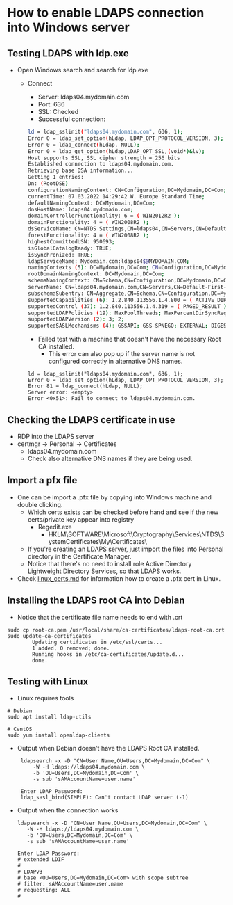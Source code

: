 # How to enable LDAPS connection into Windows server

## Testing LDAPS with ldp.exe

* Open Windows search and search for ldp.exe
    * Connect
      * Server: ldaps04.mydomain.com
      * Port: 636
      * SSL: Checked
      * Successful connection:

      ~~~sh
      ld = ldap_sslinit("ldaps04.mydomain.com", 636, 1);
      Error 0 = ldap_set_option(hLdap, LDAP_OPT_PROTOCOL_VERSION, 3);
      Error 0 = ldap_connect(hLdap, NULL);
      Error 0 = ldap_get_option(hLdap,LDAP_OPT_SSL,(void*)&lv);
      Host supports SSL, SSL cipher strength = 256 bits
      Established connection to ldaps04.mydomain.com.
      Retrieving base DSA information...
      Getting 1 entries:
      Dn: (RootDSE)
      configurationNamingContext: CN=Configuration,DC=Mydomain,DC=Com; 
      currentTime: 07.03.2022 14:29:42 W. Europe Standard Time; 
      defaultNamingContext: DC=Mydomain,DC=Com; 
      dnsHostName: ldaps04.mydomain.com; 
      domainControllerFunctionality: 6 = ( WIN2012R2 ); 
      domainFunctionality: 4 = ( WIN2008R2 ); 
      dsServiceName: CN=NTDS Settings,CN=ldaps04,CN=Servers,CN=Default-First-Site-Name,CN=Sites,CN=Configuration,DC=Mydomain,DC=Com; 
      forestFunctionality: 4 = ( WIN2008R2 ); 
      highestCommittedUSN: 950693; 
      isGlobalCatalogReady: TRUE; 
      isSynchronized: TRUE; 
      ldapServiceName: Mydomain.com:ldaps04$@MYDOMAIN.COM; 
      namingContexts (5): DC=Mydomain,DC=Com; CN=Configuration,DC=Mydomain,DC=Com; CN=Schema,CN=Configuration,DC=Mydomain,DC=Com; DC=DomainDnsZones,DC=Mydomain,DC=Com; DC=ForestDnsZones,DC=Mydomain,DC=Com; 
      rootDomainNamingContext: DC=Mydomain,DC=Com; 
      schemaNamingContext: CN=Schema,CN=Configuration,DC=Mydomain,DC=Com; 
      serverName: CN=ldaps04.mydomain.com,CN=Servers,CN=Default-First-Site-Name,CN=Sites,CN=Configuration,DC=Mydomain,DC=Com; 
      subschemaSubentry: CN=Aggregate,CN=Schema,CN=Configuration,DC=Mydomain,DC=Com; 
      supportedCapabilities (6): 1.2.840.113556.1.4.800 = ( ACTIVE_DIRECTORY ); 1.2.840.113556.1.4.1670 = ( ACTIVE_DIRECTORY_V51 ); 1.2.840.113556.1.4.1791 = ( ACTIVE_DIRECTORY_LDAP_INTEG ); 1.2.840.113556.1.4.1935 = ( ACTIVE_DIRECTORY_V61 ); 1.2.840.113556.1.4.2080 = ( ACTIVE_DIRECTORY_V61_R2 ); 1.2.840.113556.1.4.2237 = ( ACTIVE_DIRECTORY_W8 ); 
      supportedControl (37): 1.2.840.113556.1.4.319 = ( PAGED_RESULT ); 1.2.840.113556.1.4.801 = ( SD_FLAGS ); 1.2.840.113556.1.4.473 = ( SORT ); 1.2.840.113556.1.4.528 = ( NOTIFICATION ); 1.2.840.113556.1.4.417 = ( SHOW_DELETED ); 1.2.840.113556.1.4.619 = ( LAZY_COMMIT ); 1.2.840.113556.1.4.841 = ( DIRSYNC ); 1.2.840.113556.1.4.529 = ( EXTENDED_DN ); 1.2.840.113556.1.4.805 = ( TREE_DELETE ); 1.2.840.113556.1.4.521 = ( CROSSDOM_MOVE_TARGET ); 1.2.840.113556.1.4.970 = ( GET_STATS ); 1.2.840.113556.1.4.1338 = ( VERIFY_NAME ); 1.2.840.113556.1.4.474 = ( RESP_SORT ); 1.2.840.113556.1.4.1339 = ( DOMAIN_SCOPE ); 1.2.840.113556.1.4.1340 = ( SEARCH_OPTIONS ); 1.2.840.113556.1.4.1413 = ( PERMISSIVE_MODIFY ); 2.16.840.1.113730.3.4.9 = ( VLVREQUEST ); 2.16.840.1.113730.3.4.10 = ( VLVRESPONSE ); 1.2.840.113556.1.4.1504 = ( ASQ ); 1.2.840.113556.1.4.1852 = ( QUOTA_CONTROL ); 1.2.840.113556.1.4.802 = ( RANGE_OPTION ); 1.2.840.113556.1.4.1907 = ( SHUTDOWN_NOTIFY ); 1.2.840.113556.1.4.1948 = ( RANGE_RETRIEVAL_NOERR ); 1.2.840.113556.1.4.1974 = ( FORCE_UPDATE ); 1.2.840.113556.1.4.1341 = ( RODC_DCPROMO ); 1.2.840.113556.1.4.2026 = ( DN_INPUT ); 1.2.840.113556.1.4.2064 = ( SHOW_RECYCLED ); 1.2.840.113556.1.4.2065 = ( SHOW_DEACTIVATED_LINK ); 1.2.840.113556.1.4.2066 = ( POLICY_HINTS_DEPRECATED ); 1.2.840.113556.1.4.2090 = ( DIRSYNC_EX ); 1.2.840.113556.1.4.2205 = ( UPDATE_STATS ); 1.2.840.113556.1.4.2204 = ( TREE_DELETE_EX ); 1.2.840.113556.1.4.2206 = ( SEARCH_HINTS ); 1.2.840.113556.1.4.2211 = ( EXPECTED_ENTRY_COUNT ); 1.2.840.113556.1.4.2239 = ( POLICY_HINTS ); 1.2.840.113556.1.4.2255; 1.2.840.113556.1.4.2256; 
      supportedLDAPPolicies (19): MaxPoolThreads; MaxPercentDirSyncRequests; MaxDatagramRecv; MaxReceiveBuffer; InitRecvTimeout; MaxConnections; MaxConnIdleTime; MaxPageSize; MaxBatchReturnMessages; MaxQueryDuration; MaxTempTableSize; MaxResultSetSize; MinResultSets; MaxResultSetsPerConn; MaxNotificationPerConn; MaxValRange; MaxValRangeTransitive; ThreadMemoryLimit; SystemMemoryLimitPercent; 
      supportedLDAPVersion (2): 3; 2; 
      supportedSASLMechanisms (4): GSSAPI; GSS-SPNEGO; EXTERNAL; DIGEST-MD5;
      ~~~

      * Failed test with a machine that doesn't have the necessary Root CA installed.
         * This error can also pop up if the server name is not configured correctly in alternative DNS names.
      ~~~
      ld = ldap_sslinit("ldaps04.mydomain.com", 636, 1);
      Error 0 = ldap_set_option(hLdap, LDAP_OPT_PROTOCOL_VERSION, 3);
      Error 81 = ldap_connect(hLdap, NULL);
      Server error: <empty>
      Error <0x51>: Fail to connect to ldaps04.mydomain.com.
      ~~~

## Checking the LDAPS certificate in use
* RDP into the LDAPS server
* certmgr -> Personal -> Certificates
    * ldaps04.mydomain.com
    * Check also alternative DNS names if they are being used.

## Import a pfx file
* One can be import a .pfx file by copying into Windows machine and double clicking.
  * Which certs exists can be checked before hand and see if the new certs/private key appear into registry
    * Regedit.exe
      * HKLM\SOFTWARE\Microsoft\Cryptography\Services\NTDS\SystemCertificates\My\Certificates\
  * If you're creating an LDAPS server, just import the files into Personal directory in the Certificate Manager.
  * Notice that there's no need to install role Active Directory Lightweight Directory Services, so that LDAPS works.
* Check [linux_certs.md](/security/certificates/linux_certs.md) for information how to create a .pfx cert in Linux.

## Installing the LDAPS root CA into Debian
* Notice that the certificate file name needs to end with .crt
~~~
sudo cp root-ca.pem /usr/local/share/ca-certificates/ldaps-root-ca.crt
sudo update-ca-certificates
        Updating certificates in /etc/ssl/certs...
        1 added, 0 removed; done.
        Running hooks in /etc/ca-certificates/update.d...
        done.
~~~

## Testing with Linux
* Linux requires tools
~~~
# Debian
sudo apt install ldap-utils

# CentOS
sudo yum install openldap-clients
~~~
* Output when Debian doesn't have the LDAPS Root CA installed.
   ~~~
    ldapsearch -x -D "CN=User Name,OU=Users,DC=Mydomain,DC=Com" \
        -W -H ldaps://ldaps04.mydomain.com \
        -b 'OU=Users,DC=Mydomain,DC=Com' \
        -s sub 'sAMAccountName=user.name'

    Enter LDAP Password:
    ldap_sasl_bind(SIMPLE): Can't contact LDAP server (-1)
   ~~~
* Output when the connection works
   ~~~
   ldapsearch -x -D "CN=User Name,OU=Users,DC=Mydomain,DC=Com" \
      -W -H ldaps://ldaps04.mydomain.com \
      -b 'OU=Users,DC=Mydomain,DC=Com' \
      -s sub 'sAMAccountName=user.name'

   Enter LDAP Password:
   # extended LDIF
   #
   # LDAPv3
   # base <OU=Users,DC=Mydomain,DC=Com> with scope subtree
   # filter: sAMAccountName=user.name
   # requesting: ALL
   #
   ~~~
